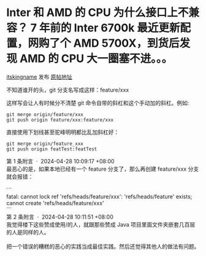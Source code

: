 # Inter 和 AMD 的 CPU 为什么接口上不兼容？ 7 年前的 Inter 6700k 最近更新配置，网购了个 AMD 5700X，到货后发现 AMD 的 CPU 大一圈塞不进。。。
[itskingname](https://www.v2ex.com/member/itskingname) 发布 [原帖地址](https://www.v2ex.com/t/1035964)

<div class="cell">
<div class="topic_content"><div class="markdown_body"><p>不知道谁开的头，git 分支名写成这样：feature/xxx</p>
<p>这样写会让人有时候分不清楚 git 命令自带的斜杠和这个手动加的斜杠。例如:</p>
<pre><code class="hljs properties"><span class="hljs-attr">git</span> <span class="hljs-string">merge origin/feature/xxx </span>
<span class="hljs-attr">git</span> <span class="hljs-string">push origin feature/xxx:feature/xxx</span>
</code></pre>
<p>直接使用下划线甚至驼峰明明都比乱加斜杠好：</p>
<pre><code class="hljs properties"><span class="hljs-attr">git</span> <span class="hljs-string">merge origin/feature_xxx</span>
<span class="hljs-attr">git</span> <span class="hljs-string">push origin featTest:featTest</span>
</code></pre>
</div></div>
</div>

<div class="subtle">
<span class="fade">第 1 条附言 &nbsp;·&nbsp; <span title="2024-04-28 10:09:17 +08:00">2024-04-28 10:09:17 +08:00</span></span>
<div class="sep5"></div>
<div class="topic_content">最恶心的是，如果本地已经有一个 feature 分支了，那么再创建 feature/xxx 分支就会报错：<br><br>```<br>fatal: cannot lock ref 'refs/heads/feature/xxx': 'refs/heads/feature' exists; cannot create 'refs/heads/feature/xxx'<br>```</div>
</div>

<div class="subtle">
<span class="fade">第 2 条附言 &nbsp;·&nbsp; <span title="2024-04-28 10:11:51 +08:00">2024-04-28 10:11:51 +08:00</span></span>
<div class="sep5"></div>
<div class="topic_content">我觉得楼下这些赞成使用/的人，就跟那些赞成 Java 项目里面文件夹嵌套几百层的人是同样的人。<br><br>把一个错误的糟糕的恶心的实践当成最佳实践。然后还觉得其他人的做法有问题。</div>
</div>